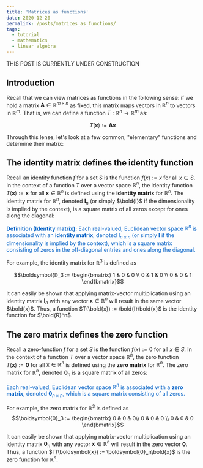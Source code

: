 ```yaml
---
title: 'Matrices as functions'
date: 2020-12-20
permalink: /posts/matrices_as_functions/
tags:
  - tutorial
  - mathematics
  - linear algebra
---
```


THIS POST IS CURRENTLY UNDER CONSTRUCTION

Introduction
----------------

Recall that we can view matrices as functions in the following sense: if we hold a matrix $\boldsymbol{A}  \in \mathbb{R}^{m \times n}$ as fixed, this matrix maps vectors in $\mathbb{R}^n$ to vectors in $\mathbb{R}^m$.  That is, we can define a function $T : \mathbb{R}^n \rightarrow \mathbb{R}^m$ as:

$$T(\boldsymbol{x}) := \boldsymbol{A}\boldsymbol{x}$$

Through this lense, let's look at a few common, "elementary" functions and determine their matrix:

The identity matrix defines the identity function
-------------------

Recall an identity function $f$ for a set $S$ is the function $f(x) := x$ for all $x \in S$. In the context of a function $T$ over a vector space $\mathbb{R}^n$, the identity function $T(\boldsymbol{x}) := \boldsymbol{x}$ for all $\boldsymbol{x} \in \mathbb{R}^n$ is defined using the **identity matrix** for $\mathbb{R}^n$.  The identity matrix for $\mathbb{R}^n$, denoted $\boldsymbol{I}_n$ (or simply $\bold{I}$ if the dimensionality is implied by the context), is a square matrix of all zeros except for ones along the diagonal:  

<span style="color:#0060C6">**Definition (Identity matrix):** Each real-valued, Euclidean vector space $\mathbb{R}^n$ is associated with an **identity matrix**, denoted $\boldsymbol{I}_{n \times n}$ (or simply $\boldsymbol{I}$ if the dimensionality is implied by the context), which is a square matrix consisting of zeros in the off-diagonal entries and ones along the diagonal.</span>

For example, the identity matrix for $\mathbb{R}^3$ is defined as

$$\boldsymbol{I}_3 := \begin{bmatrix} 1 & 0  & 0 \\ 0 & 1 & 0 \\ 0 & 0 & 1 \end{bmatrix}$$  

It can easily be shown that applying matrix-vector multiplication using an identity matrix $\boldsymbol{I}_n$ with any vector $\boldsymbol{x} \in \mathbb{R}^n$ will result in the same vector $\bold{x}$.  Thus, a function $T(\bold{x}) := \bold{I}\bold{x}$ is the identity function for $\bold{R}^n$. 

The zero matrix defines the zero function
-------------------

Recall a zero-function $f$ for a set $S$ is the function $f(x) := 0$ for all $x \in S$.  In the context of a function $T$ over a vector space $\mathbb{R}^n$, the zero function $T(\boldsymbol{x}) := \boldsymbol{0}$ for all $\boldsymbol{x} \in \mathbb{R}^n$ is defined using the **zero matrix** for $\mathbb{R}^n$.  The zero matrix for $\mathbb{R}^n$, denoted $\boldsymbol{0}_n$ is a square matrix of all zeros:

<span style="color:#0060C6">Each real-valued, Euclidean vector space $\mathbb{R}^n$ is associated with a **zero matrix**, denoted $\boldsymbol{0}_{n \times n}$, which is a square matrix consisting of all zeros.</span>

For example, the zero matrix for $\mathbb{R}^3$ is defined as
 $$\boldsymbol{0}_3 := \begin{bmatrix} 0 & 0  & 0\\ 0 & 0 & 0 \\ 0 & 0 & 0 \end{bmatrix}$$
 
 It can easily be shown that applying matrix-vector multiplication using an identity matrix $\boldsymbol{0}_n$ with any vector $\boldsymbol{x} \in \mathbb{R}^n$ will result in the zero vector $\boldsymbol{0}$.  Thus, a function $T(\boldsymbol{x}) := \boldsymbol{0}_n\bold{x}$ is the zero function for $\mathbb{R}^n$. 

